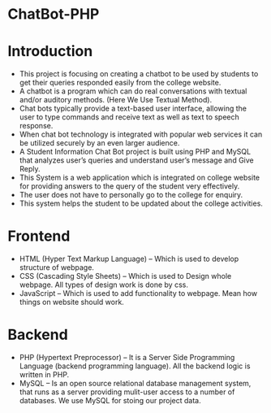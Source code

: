 # ChatBot-PHP
# Introduction
- This project is focusing on creating a chatbot to be used by students to get their queries responded easily from the college website. 
- A chatbot is a program which can do real conversations with textual and/or auditory methods. (Here We Use Textual Method).
- Chat bots typically provide a text-based user interface, allowing the user to type commands and receive text as well as text to speech response. 
- When chat bot technology is integrated with popular web services it can be utilized securely by an even larger audience.
- A Student Information Chat Bot project is built using PHP and MySQL that analyzes user’s queries and understand user’s message and Give Reply. 
- This System is a web application which is integrated on college website for providing answers to the query of the student very effectively.
- The user does not have to personally go to the college for enquiry. 
- This system helps the student to be updated about the college activities.

# Frontend
- HTML (Hyper Text Markup Language) – Which is used to develop structure of webpage.
- CSS (Cascading Style Sheets) – Which is used to Design whole webpage. All types of design work is done by css.
- JavaScript – Which is used to add functionality to webpage. Mean how things on website should work.
# Backend
- PHP (Hypertext Preprocessor) – It is a Server Side Programming Language (backend programming language). All the backend logic is written in PHP.
- MySQL – Is an open source relational database management system, that runs as a server providing mulit-user access to a number of databases. We use MySQL for stoing our project data.
